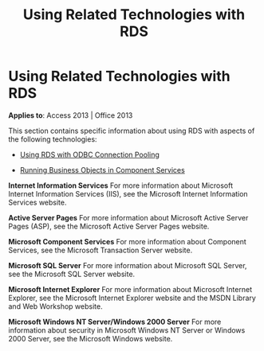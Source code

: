﻿---
title: Using Related Technologies with RDS
TOCTitle: Using Related Technologies with RDS
ms:assetid: 4e5fe705-6f1e-33ce-437e-d61fd86f9206
ms:mtpsurl: https://msdn.microsoft.com/library/JJ249250(v=office.15)
ms:contentKeyID: 48544752
ms.date: 09/18/2015
mtps_version: v=office.15
---

# Using Related Technologies with RDS

**Applies to**: Access 2013 | Office 2013

This section contains specific information about using RDS with aspects of the following technologies:

- [Using RDS with ODBC Connection Pooling](using-rds-with-odbc-connection-pooling.md)

- [Running Business Objects in Component Services](running-business-objects-in-component-services.md)

**Internet Information Services** For more information about Microsoft Internet Information Services (IIS), see the Microsoft Internet Information Services website.

**Active Server Pages** For more information about Microsoft Active Server Pages (ASP), see the Microsoft Active Server Pages website.

**Microsoft Component Services** For more information about Component Services, see the Microsoft Transaction Server website.

**Microsoft SQL Server** For more information about Microsoft SQL Server, see the Microsoft SQL Server website.

**Microsoft Internet Explorer** For more information about Microsoft Internet Explorer, see the Microsoft Internet Explorer website and the MSDN Library and Web Workshop website.

**Microsoft Windows NT Server/Windows 2000 Server** For more information about security in Microsoft Windows NT Server or Windows 2000 Server, see the Microsoft Windows website.


